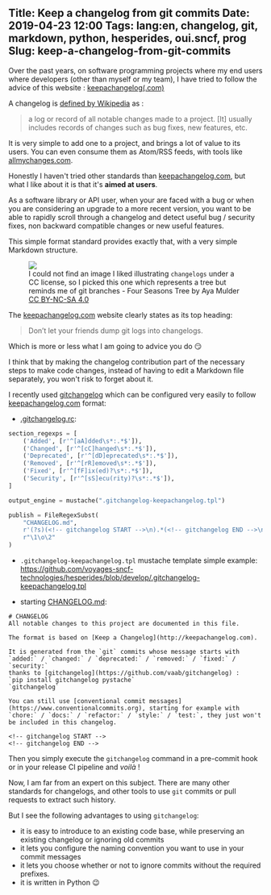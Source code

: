 Title: Keep a changelog from git commits
Date: 2019-04-23 12:00
Tags: lang:en, changelog, git, markdown, python, hesperides, oui.sncf, prog
Slug: keep-a-changelog-from-git-commits
---

Over the past years, on software programming projects where my end users where developers (other than myself or my team),
I have tried to follow the advice of this website : [keepachangelog(.com)](https://keepachangelog.com)

A changelog is [defined by Wikipedia](https://en.wikipedia.org/wiki/Changelog) as :
> a log or record of all notable changes made to a project.
> [It] usually includes records of changes such as bug fixes, new features, etc.

It is very simple to add one to a project, and brings a lot of value to its users.
You can even consume them as Atom/RSS feeds, with tools like [allmychanges.com](https://allmychanges.com).

Honestly I haven't tried other standards than [keepachangelog.com](https://keepachangelog.com),
but what I like about it is that it's **aimed at users**.

As a software library or API user, when your are faced with a bug
or when you are considering an upgrade to a more recent version,
you want to be able to rapidly scroll through a changelog and detect useful bug / security fixes,
non backward compatible changes or new useful features.

This simple format standard provides exactly that,
with a very simple Markdown structure.

<figure>
  <img src="images/2019/04/AyaMulder_FourSeasonsTree.png">
  <figcaption>I could not find an image I liked illustrating <code>changelogs</code> under a CC license,
  so I picked this one which represents a tree but reminds me of git branches
  - Four Seasons Tree by Aya Mulder <a href="https://creativecommons.org/licenses/by-nc-sa/4.0/">CC BY-NC-SA 4.0</a></figcaption>
</figure>

The [keepachangelog.com](https://keepachangelog.com) website clearly states as its top heading:

> Don’t let your friends dump git logs into changelogs.

Which is more or less what I am going to advice you do 😏

I think that by making the changelog contribution part of the necessary steps to make code changes,
instead of having to edit a Markdown file separately,
you won't risk to forget about it.

I recently used [gitchangelog](https://github.com/vaab/gitchangelog)
which can be configured very easily to follow [keepachangelog.com](https://keepachangelog.com) format:

- [.gitchangelog.rc](https://github.com/voyages-sncf-technologies/hesperides/blob/develop/.gitchangelog.rc):

```python
section_regexps = [
    ('Added', [r'^[aA]dded\s*:.*$']),
    ('Changed', [r'^[cC]hanged\s*:.*$']),
    ('Deprecated', [r'^[dD]eprecated\s*:.*$']),
    ('Removed', [r'^[rR]emoved\s*:.*$']),
    ('Fixed', [r'^[fF]ix(ed)?\s*:.*$']),
    ('Security', [r'^[sS]ecu(rity)?\s*:.*$']),
]

output_engine = mustache(".gitchangelog-keepachangelog.tpl")

publish = FileRegexSubst(
    "CHANGELOG.md",
    r'(?s)(<!-- gitchangelog START -->\n).*(<!-- gitchangelog END -->\n)',
    r"\1\o\2"
)
```

- `.gitchangelog-keepachangelog.tpl` mustache template simple example: <https://github.com/voyages-sncf-technologies/hesperides/blob/develop/.gitchangelog-keepachangelog.tpl>

- starting [CHANGELOG.md](https://github.com/voyages-sncf-technologies/hesperides/blob/develop/CHANGELOG.md):
```
# CHANGELOG
All notable changes to this project are documented in this file.

The format is based on [Keep a Changelog](http://keepachangelog.com).

It is generated from the `git` commits whose message starts with
`added:` / `changed:` / `deprecated:` / `removed:` / `fixed:` / `security:`
thanks to [gitchangelog](https://github.com/vaab/gitchangelog) :
`pip install gitchangelog pystache`
`gitchangelog`

You can still use [conventional commit messages](https://www.conventionalcommits.org), starting for example with
`chore:` / `docs:` / `refactor:` / `style:` / `test:`, they just won't be included in this changelog.

<!-- gitchangelog START -->
<!-- gitchangelog END -->
```

Then you simply execute the `gitchangelog` command in a pre-commit hook or in your release CI pipeline and _voilà_ !

Now, I am far from an expert on this subject. There are many other standards for changelogs,
and other tools to use `git` commits or pull requests to extract such history.

But I see the following advantages to using `gitchangelog`:

- it is easy to introduce to an existing code base, while preserving an existing changelog or ignoring old commits
- it lets you configure the naming convention you want to use in your commit messages
- it lets you choose whether or not to ignore commits without the required prefixes.
- it is written in Python 😉
